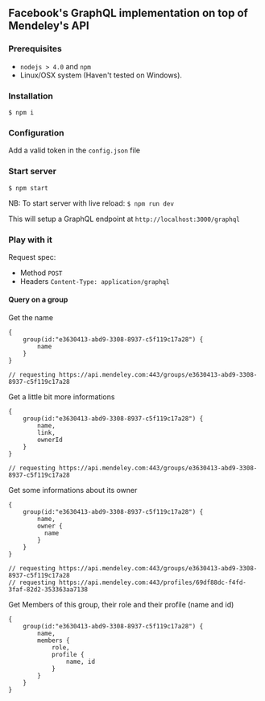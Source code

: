 ## Facebook's GraphQL implementation on top of Mendeley's API

### Prerequisites

- `nodejs > 4.0` and `npm`
- Linux/OSX system (Haven't tested on Windows).

### Installation

```$ npm i```

### Configuration

Add a valid token in the `config.json` file

### Start server

```$ npm start```

NB: To start server with live reload: `$ npm run dev`

This will setup a GraphQL endpoint at `http://localhost:3000/graphql`

### Play with it

Request spec:

- Method `POST`
- Headers `Content-Type: application/graphql`

#### Query on a group

Get the name

```
{
    group(id:"e3630413-abd9-3308-8937-c5f119c17a28") {
        name
    }
}

// requesting https://api.mendeley.com:443/groups/e3630413-abd9-3308-8937-c5f119c17a28
```

Get a little bit more informations

```
{
    group(id:"e3630413-abd9-3308-8937-c5f119c17a28") {
        name,
        link,
        ownerId
    }
}

// requesting https://api.mendeley.com:443/groups/e3630413-abd9-3308-8937-c5f119c17a28
```


Get some informations about its owner

```
{
    group(id:"e3630413-abd9-3308-8937-c5f119c17a28") {
        name,
        owner {
          name
        }
    }
}

// requesting https://api.mendeley.com:443/groups/e3630413-abd9-3308-8937-c5f119c17a28
// requesting https://api.mendeley.com:443/profiles/69df88dc-f4fd-3faf-82d2-353363aa7138
```

Get Members of this group, their role and their profile (name and id)

```
{
    group(id:"e3630413-abd9-3308-8937-c5f119c17a28") {
        name,
        members {
            role,
            profile {
                name, id
            }
        }
    }
}
```
